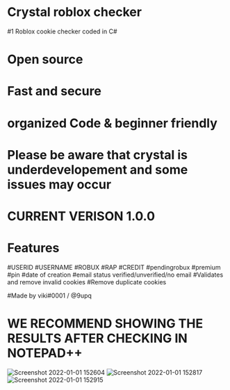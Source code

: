 # Crystal roblox checker
#1 Roblox cookie checker coded in C#
# Open source
# Fast and secure
# organized Code & beginner friendly
# Please be aware that crystal is underdevelopement and some issues may occur
# CURRENT VERISON 1.0.0
# Features
#USERID
#USERNAME
#ROBUX
#RAP
#CREDIT
#pendingrobux
#premium
#pin
#date of creation
#email status verified/unverified/no email
#Validates and remove invalid cookies
#Remove duplicate cookies

#Made by viki#0001 / @9upq

# WE RECOMMEND SHOWING THE RESULTS AFTER CHECKING IN NOTEPAD++
![Screenshot 2022-01-01 152604](https://user-images.githubusercontent.com/69878842/147850525-9e61aa00-4c55-4af2-8d29-93c59e2dd01b.png)
![Screenshot 2022-01-01 152817](https://user-images.githubusercontent.com/69878842/147850560-5ed64315-1221-43f1-a528-c9933dee83da.png)
![Screenshot 2022-01-01 152915](https://user-images.githubusercontent.com/69878842/147850570-91188bee-cd49-4409-b2b2-d6269b610758.png)
